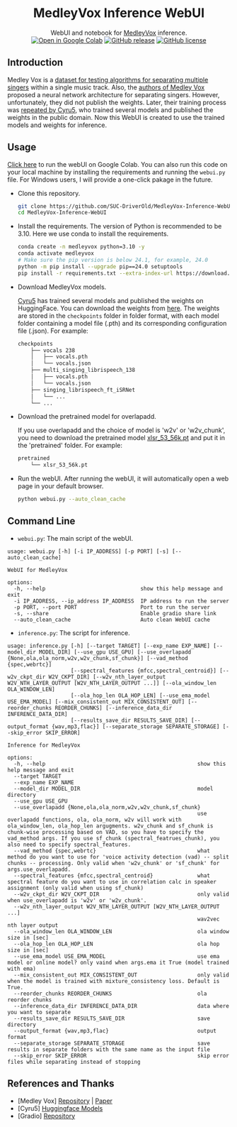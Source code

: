 <div align="center">

# MedleyVox Inference WebUI

WebUI and notebook for [MedleyVox](https://github.com/jeonchangbin49/MedleyVox) inference.<br>
[![Open in Google Colab](https://colab.research.google.com/assets/colab-badge.svg)](https://colab.research.google.com/github/SUC-DriverOld/MedleyVox-Inference-WebUI/blob/master/MedleyVox.ipynb)
[![GitHub release](https://img.shields.io/github/v/release/SUC-DriverOld/MedleyVox-Inference-WebUI?label=Version)](https://github.com/SUC-DriverOld/MedleyVox-Inference-WebUI/releases/latest)
[![GitHub license](https://img.shields.io/github/license/SUC-DriverOld/MedleyVox-Inference-WebUI?label=License)](https://github.com/SUC-DriverOld/MSST-WebUI/blob/master/MedleyVox-Inference-WebUI)

</div>

## Introduction

Medley Vox is a [dataset for testing algorithms for separating multiple singers](https://arxiv.org/pdf/2211.07302) within a single music track. Also, the [authors of Medley Vox](https://github.com/jeonchangbin49/MedleyVox) proposed a neural network architecture for separating singers. However, unfortunately, they did not publish the weights. Later, their training process was [repeated by Cyru5](https://huggingface.co/Cyru5/MedleyVox/tree/main), who trained several models and published the weights in the public domain. Now this WebUI is created to use the trained models and weights for inference.

## Usage

[Click here]((https://colab.research.google.com/github/SUC-DriverOld/MedleyVox-Inference-WebUI/blob/master/MedleyVox.ipynb)) to run the webUI on Google Colab. You can also run this code on your local machine by installing the requirements and running the `webui.py` file. For Windows users, I will provide a one-click pakage in the future.

- Clone this repository.

    ```bash
    git clone https://github.com/SUC-DriverOld/MedleyVox-Inference-WebUI
    cd MedleyVox-Inference-WebUI
    ```

- Install the requirements. The version of Python is recommended to be 3.10. Here we use conda to install the requirements.

    ```bash
    conda create -n medleyvox python=3.10 -y
    conda activate medleyvox
    # Make sure the pip version is below 24.1, for example, 24.0
    python -m pip install --upgrade pip==24.0 setuptools
    pip install -r requirements.txt --extra-index-url https://download.pytorch.org/whl/cu124
    ```

- Download MedleyVox models.

    [Cyru5](https://huggingface.co/Cyru5) has trained several models and published the weights on HuggingFace. You can download the weights from [here](https://huggingface.co/Cyru5/MedleyVox/tree/main). The weights are stored in the `checkpoints` folder in folder format, with each model folder containing a model file (.pth) and its corresponding configuration file (.json). For example:
    ```bash
    checkpoints
        ├── vocals 238
        │   ├── vocals.pth
        │   └── vocals.json
        ├── multi_singing_librispeech_138
        │   ├── vocals.pth
        │   └── vocals.json
        ├── singing_librispeech_ft_iSRNet
        │   └── ...
        └── ...
    ```

- Download the pretrained model for overlapadd.

    If you use overlapadd and the choice of model is 'w2v' or 'w2v_chunk', you need to download the pretrained model [xlsr_53_56k.pt](https://dl.fbaipublicfiles.com/fairseq/wav2vec/xlsr_53_56k.pt) and put it in the 'pretrained' folder. For example:
    ```bash
    pretrained
        └── xlsr_53_56k.pt
    ```

- Run the webUI. After running the webUI, it will automatically open a web page in your default browser.

    ```bash
    python webui.py --auto_clean_cache
    ```

## Command Line

- `webui.py`: The main script of the webUI.

```
usage: webui.py [-h] [-i IP_ADDRESS] [-p PORT] [-s] [--auto_clean_cache]

WebUI for MedleyVox

options:
  -h, --help                              show this help message and exit
  -i IP_ADDRESS, --ip_address IP_ADDRESS  IP address to run the server
  -p PORT, --port PORT                    Port to run the server
  -s, --share                             Enable gradio share link
  --auto_clean_cache                      Auto clean WebUI cache
```

- `inference.py`: The script for inference.

```
usage: inference.py [-h] [--target TARGET] [--exp_name EXP_NAME] [--model_dir MODEL_DIR] [--use_gpu USE_GPU] [--use_overlapadd {None,ola,ola_norm,w2v,w2v_chunk,sf_chunk}] [--vad_method {spec,webrtc}]
                    [--spectral_features {mfcc,spectral_centroid}] [--w2v_ckpt_dir W2V_CKPT_DIR] [--w2v_nth_layer_output W2V_NTH_LAYER_OUTPUT [W2V_NTH_LAYER_OUTPUT ...]] [--ola_window_len OLA_WINDOW_LEN]
                    [--ola_hop_len OLA_HOP_LEN] [--use_ema_model USE_EMA_MODEL] [--mix_consistent_out MIX_CONSISTENT_OUT] [--reorder_chunks REORDER_CHUNKS] [--inference_data_dir INFERENCE_DATA_DIR]
                    [--results_save_dir RESULTS_SAVE_DIR] [--output_format {wav,mp3,flac}] [--separate_storage SEPARATE_STORAGE] [--skip_error SKIP_ERROR]

Inference for MedleyVox

options:
  -h, --help                                                show this help message and exit
  --target TARGET
  --exp_name EXP_NAME
  --model_dir MODEL_DIR                                     model directory
  --use_gpu USE_GPU
  --use_overlapadd {None,ola,ola_norm,w2v,w2v_chunk,sf_chunk}
                                                            use overlapadd functions, ola, ola_norm, w2v will work with ola_window_len, ola_hop_len argugments. w2v_chunk and sf_chunk is chunk-wise processing based on VAD, so you have to specify the vad_method args. If you use sf_chunk (spectral_featrues_chunk), you also need to specify spectral_features.
  --vad_method {spec,webrtc}                                what method do you want to use for 'voice activity detection (vad) -- split chunks -- processing. Only valid when 'w2v_chunk' or 'sf_chunk' for args.use_overlapadd.
  --spectral_features {mfcc,spectral_centroid}              what spectral feature do you want to use in correlation calc in speaker assignment (only valid when using sf_chunk)
  --w2v_ckpt_dir W2V_CKPT_DIR                               only valid when use_overlapadd is 'w2v' or 'w2v_chunk'.
  --w2v_nth_layer_output W2V_NTH_LAYER_OUTPUT [W2V_NTH_LAYER_OUTPUT ...]
                                                            wav2vec nth layer output
  --ola_window_len OLA_WINDOW_LEN                           ola window size in [sec]
  --ola_hop_len OLA_HOP_LEN                                 ola hop size in [sec]
  --use_ema_model USE_EMA_MODEL                             use ema model or online model? only vaind when args.ema it True (model trained with ema)
  --mix_consistent_out MIX_CONSISTENT_OUT                   only valid when the model is trained with mixture_consistency loss. Default is True.
  --reorder_chunks REORDER_CHUNKS                           ola reorder chunks
  --inference_data_dir INFERENCE_DATA_DIR                   data where you want to separate
  --results_save_dir RESULTS_SAVE_DIR                       save directory
  --output_format {wav,mp3,flac}                            output format
  --separate_storage SEPARATE_STORAGE                       save results in separate folders with the same name as the input file
  --skip_error SKIP_ERROR                                   skip error files while separating instead of stopping
```

## References and Thanks

- [Medley Vox] [Repository](https://github.com/jeonchangbin49/MedleyVox) | [Paper](https://arxiv.org/pdf/2211.07302)
- [Cyru5] [Huggingface Models](https://huggingface.co/Cyru5/MedleyVox/tree/main)
- [Gradio] [Repository](https://github.com/gradio-app/gradio)